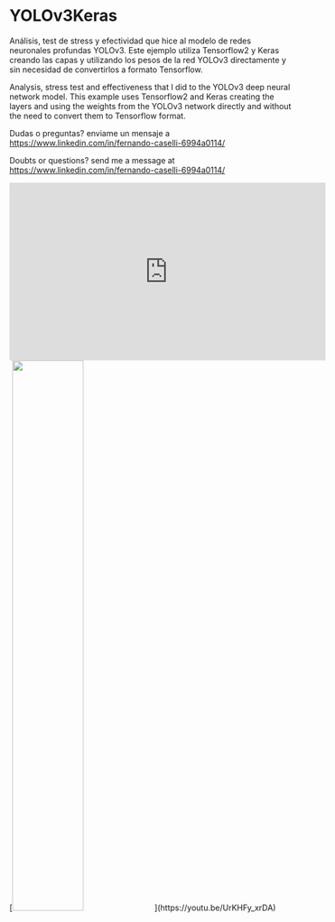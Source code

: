 # YOLOv3Keras
Análisis, test de stress y efectividad que hice al modelo de redes neuronales profundas YOLOv3.
Este ejemplo utiliza Tensorflow2 y Keras creando las capas y utilizando los pesos de la red YOLOv3 directamente y sin necesidad de convertirlos a formato Tensorflow.

Analysis, stress test and effectiveness that I did to the YOLOv3 deep neural network model.
This example uses Tensorflow2 and Keras creating the layers and using the weights from the YOLOv3 network directly and without the need to convert them to Tensorflow format.

Dudas o preguntas? enviame un mensaje a https://www.linkedin.com/in/fernando-caselli-6994a0114/

Doubts or questions? send me a message at https://www.linkedin.com/in/fernando-caselli-6994a0114/


<iframe width="560" height="315" src="https://youtu.be/UrKHFy_xrDA" frameborder="0" allow="autoplay; encrypted-media" allowfullscreen></iframe>
[<img src="https://img.youtube.com/vi/UrKHFy_xrDA/maxresdefault.jpg" width="50%">](https://youtu.be/UrKHFy_xrDA)
